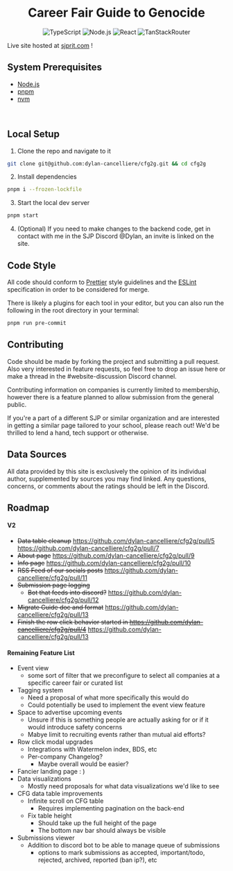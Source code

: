 <div align="center">

# Career Fair Guide to Genocide

![TypeScript](https://badgen.net/badge/TypeScript/5.5.3/blue)
![Node.js](https://badgen.net/badge/Node.js/20.0.0/green)
![React](https://badgen.net/badge/React/18.3.1/cyan)
![TanStackRouter](https://badgen.net/badge/TanStackRouter/1.77/yellow)

</div>

Live site hosted at [sjprit.com](https://sjprit.com) !

## **System Prerequisites**

-   [Node.js](https://nodejs.org/en/)
-   [pnpm](https://pnpm.io/installation)
-   [nvm](https://github.com/nvm-sh/nvm#installing-and-updating)

<br/>

## **Local Setup**

1. Clone the repo and navigate to it

```bash
git clone git@github.com:dylan-cancelliere/cfg2g.git && cd cfg2g
```

2. Install dependencies

```bash
pnpm i --frozen-lockfile
```

3. Start the local dev server

```bash
pnpm start
```

4. (Optional) If you need to make changes to the backend code, get in contact with me in the SJP Discord @Dylan, an invite is linked on the site.

## **Code Style**

All code should conform to [Prettier](https://prettier.io/) style guidelines and the [ESLint](https://eslint.org/) specification in order to be considered for merge.

There is likely a plugins for each tool in your editor, but you can also run the following in the root directory in your terminal:

```bash
pnpm run pre-commit
```

## **Contributing**

Code should be made by forking the project and submitting a pull request. Also very interested in feature requests, so feel free to drop an issue here or make a thread in the #website-discussion Discord channel.

Contributing information on companies is currently limited to membership, however there is a feature planned to allow submission from the general public.

If you're a part of a different SJP or similar organization and are interested in getting a similar page tailored to your school, please reach out! We'd be thrilled to lend a hand, tech support or otherwise.

## **Data Sources**

All data provided by this site is exclusively the opinion of its individual author, supplemented by sources you may find linked. Any questions, concerns, or comments about the ratings should be left in the Discord.

## Roadmap

#### V2

-   ~~Data table cleanup~~ https://github.com/dylan-cancelliere/cfg2g/pull/5 https://github.com/dylan-cancelliere/cfg2g/pull/7
-   ~~About page~~ https://github.com/dylan-cancelliere/cfg2g/pull/9
-   ~~Info page~~ https://github.com/dylan-cancelliere/cfg2g/pull/10
-   ~~RSS Feed of our socials posts~~ https://github.com/dylan-cancelliere/cfg2g/pull/11
-   ~~Submission page logging~~
    -   ~~Bot that feeds into discord?~~ https://github.com/dylan-cancelliere/cfg2g/pull/12
-   ~~Migrate Guide doc and format~~ https://github.com/dylan-cancelliere/cfg2g/pull/13
-   ~~Finish the row click behavior started in https://github.com/dylan-cancelliere/cfg2g/pull/4~~ https://github.com/dylan-cancelliere/cfg2g/pull/13

#### Remaining Feature List

-   Event view
    -   some sort of filter that we preconfigure to select all companies at a specific career fair or curated list
-   Tagging system
    -   Need a proposal of what more specifically this would do
    -   Could potentially be used to implement the event view feature
-   Space to advertise upcoming events
    -   Unsure if this is something people are actually asking for or if it would introduce safety concerns
    -   Mabye limit to recruiting events rather than mutual aid efforts?
-   Row click modal upgrades
    -   Integrations with Watermelon index, BDS, etc
    -   Per-company Changelog?
        -   Maybe overall would be easier?
-   Fancier landing page : )
-   Data visualizations
    -   Mostly need proposals for what data visualizations we'd like to see
-   CFG data table improvements
    -   Infinite scroll on CFG table
        -   Requires implementing pagination on the back-end
    -   Fix table height
        -   Should take up the full height of the page
        -   The bottom nav bar should always be visible
-   Submissions viewer
    -   Addition to discord bot to be able to manage queue of submissions
        -   options to mark submissions as accepted, important/todo, rejected, archived, reported (ban ip?), etc
